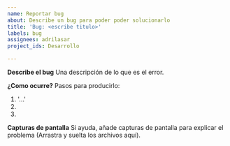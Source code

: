 ```yaml
---
name: Reportar bug
about: Describe un bug para poder poder solucionarlo
title: 'Bug: <escribe titulo>'
labels: bug
assignees: adrilasar
project_ids: Desarrollo

---
```


**Describe el bug**
Una descripción de lo que es el error.

**¿Como ocurre?**
Pasos para producirlo:
1. '...'
2. 
3. 

**Capturas de pantalla**
Si ayuda, añade capturas de pantalla para explicar el problema (Arrastra y suelta los archivos aquí).
